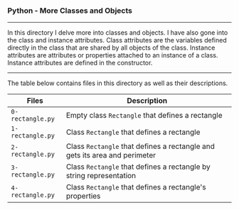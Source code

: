 ### Python - More Classes and Objects

-----------


In this directory I delve more into classes and objects. I have also gone into the class and instance attributes. Class attributes are the variables defined directly in the class that are shared by all objects of the class. Instance attributes are attributes or properties attached to an instance of a class. Instance attributes are defined in the constructor.

-------------

The table below contains files in this directory as well as their descriptions.

| **Files** | **Description** |
| ------- | ---------- |
| `0-rectangle.py` | Empty class `Rectangle` that defines a rectangle |
| `1-rectangle.py` | Class `Rectangle` that defines a rectangle |
| `2-rectangle.py` | Class `Rectangle` that defines a rectangle and gets its area and perimeter |
| `3-rectangle.py` | Class `Rectangle` that defines a rectangle by string representation |
| `4-rectangle.py` | Class `Rectangle` that defines a rectangle's properties | 
